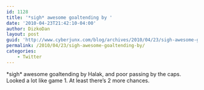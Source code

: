 ```yaml
---
id: 1128
title: '*sigh* awesome goaltending by '
date: '2010-04-23T21:42:10-04:00'
author: DizkoDan
layout: post
guid: 'http://www.cyberjunx.com/blog/archives/2010/04/23/sigh-awesome-goaltending-by/'
permalink: /2010/04/23/sigh-awesome-goaltending-by/
categories:
    - Twitter
---
```


\*sigh\* awesome goaltending by Halak, and poor passing by the caps. Looked a lot like game 1. At least there’s 2 more chances.